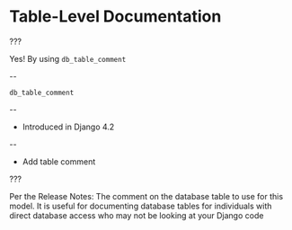 # Table-Level Documentation

???

Yes! By using `db_table_comment`

--

`db_table_comment`

--

* Introduced in Django 4.2

--

* Add table comment

???

Per the Release Notes: The comment on the database table to use for this model. It is useful for documenting database tables for individuals with direct database access who may not be looking at your Django code
